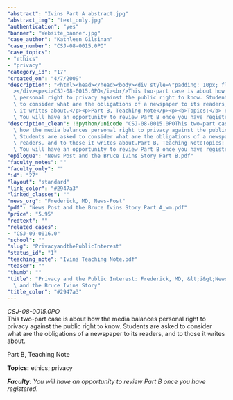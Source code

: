 ```yaml
---
"abstract": "Ivins Part A abstract.jpg"
"abstract_img": "text_only.jpg"
"authentication": "yes"
"banner": "Website_banner.jpg"
"case_author": "Kathleen Gilsinan"
"case_number": "CSJ-08-0015.0PO"
"case_topics":
- "ethics"
- "privacy"
"category_id": "17"
"created_on": "4/7/2009"
"description": "<html><head></head><body><div style=\"padding: 10px; float: right;\"\
  ></div><p><i>CSJ-08-0015.0PO</i><br/>This two-part case is about how the media balances\
  \ personal right to privacy against the public right to know. Students are asked\
  \ to consider what are the obligations of a newspaper to its readers, and to those\
  \ it writes about.</p><p>Part B, Teaching Note</p><p><b>Topics:</b> ethics; privacy</p><p><b><i>Faculty</i></b><i>:\
  \ You will have an opportunity to review Part B once you have registered.</i></p></body></html>"
"description_clean": !!python/unicode "CSJ-08-0015.0POThis two-part case is about\
  \ how the media balances personal right to privacy against the public right to know.\
  \ Students are asked to consider what are the obligations of a newspaper to its\
  \ readers, and to those it writes about.Part B, Teaching NoteTopics: ethics; privacyFaculty:\
  \ You will have an opportunity to review Part B once you have registered."
"epilogue": "News Post and the Bruce Ivins Story Part B.pdf"
"faculty_notes": ""
"faculty_only": ""
"id": "27"
"layout": "standard"
"link_color": "#2947a3"
"linked_classes": ""
"news_org": "Frederick, MD, News-Post"
"pdf": "News Post and the Bruce Ivins Story Part A_wm.pdf"
"price": "5.95"
"redtext": ""
"related_cases":
- "CSJ-09-0016.0"
"school": ""
"slug": "PrivacyandthePublicInterest"
"status_id": "1"
"teaching_note": "Ivins Teaching Note.pdf"
"teaser": ""
"thumb": ""
"title": "Privacy and the Public Interest: Frederick, MD, &lt;i&gt;News-Post&lt;/i&gt;\
  \ and the Bruce Ivins Story"
"title_color": "#2947a3"
---
```

<html><head></head><body><div style="padding: 10px; float: right;"></div><p><i>CSJ-08-0015.0PO</i><br/>This two-part case is about how the media balances personal right to privacy against the public right to know. Students are asked to consider what are the obligations of a newspaper to its readers, and to those it writes about.</p><p>Part B, Teaching Note</p><p><b>Topics:</b> ethics; privacy</p><p><b><i>Faculty</i></b><i>: You will have an opportunity to review Part B once you have registered.</i></p></body></html>
